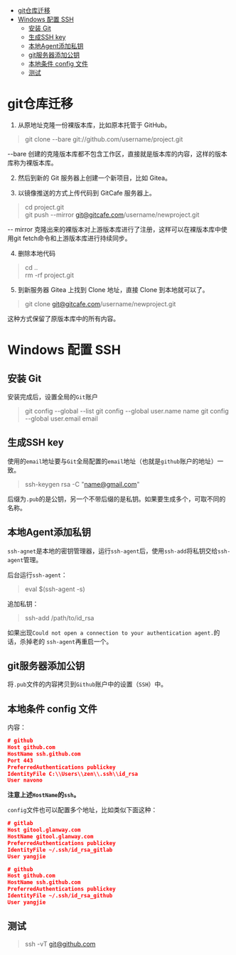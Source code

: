<!-- TOC -->

- [git仓库迁移](#git仓库迁移)
- [Windows 配置 SSH](#windows-配置-ssh)
  - [安装 Git](#安装-git)
  - [生成SSH key](#生成ssh-key)
  - [本地Agent添加私钥](#本地agent添加私钥)
  - [git服务器添加公钥](#git服务器添加公钥)
  - [本地条件 config 文件](#本地条件-config-文件)
  - [测试](#测试)

<!-- /TOC -->

# git仓库迁移
1. 从原地址克隆一份裸版本库，比如原本托管于 GitHub。
> git clone --bare git://github.com/username/project.git

--bare 创建的克隆版本库都不包含工作区，直接就是版本库的内容，这样的版本库称为裸版本库。

2. 然后到新的 Git 服务器上创建一个新项目，比如 Gitea。

3. 以镜像推送的方式上传代码到 GitCafe 服务器上。
> cd project.git
> <br>git push --mirror git@gitcafe.com/username/newproject.git

-- mirror 克隆出来的裸版本对上游版本库进行了注册，这样可以在裸版本库中使用git fetch命令和上游版本库进行持续同步。

4. 删除本地代码
> cd ..
> <br>rm -rf project.git

5. 到新服务器 Gitea 上找到 Clone 地址，直接 Clone 到本地就可以了。
> git clone git@gitcafe.com/username/newproject.git

这种方式保留了原版本库中的所有内容。

# Windows 配置 SSH
## 安装 Git
安装完成后，设置全局的`Git`账户
> git config --global --list
> git config --global user.name name
> git config --global user.email email

## 生成SSH key
使用的`email`地址要与`Git`全局配置的`email`地址（也就是`github`账户的地址）一致。
> ssh-keygen rsa -C "name@gmail.com"

后缀为`.pub`的是公钥，另一个不带后缀的是私钥。如果要生成多个，可取不同的名称。

## 本地Agent添加私钥
`ssh-agnet`是本地的密钥管理器，运行`ssh-agent`后，使用`ssh-add`将私钥交给`ssh-agent`管理。

后台运行`ssh-agent`：
> eval $(ssh-agent -s)

追加私钥：
> ssh-add /path/to/id_rsa


如果出现`Could not open a connection to your authentication agent.`的话，杀掉老的
`ssh-agent`再重启一个。

## git服务器添加公钥
将`.pub`文件的内容拷贝到`Github`账户中的设置（`SSH`）中。

## 本地条件 config 文件
内容：
```json
# github
Host github.com
HostName ssh.github.com
Port 443
PreferredAuthentications publickey
IdentityFile C:\\Users\\zen\\.ssh\\id_rsa
User navono
```
__注意上述`HostName`的`ssh`。__

`config`文件也可以配置多个地址，比如类似下面这种：
```json
# gitlab
Host gitool.glanway.com
HostName gitool.glanway.com
PreferredAuthentications publickey
IdentityFile ~/.ssh/id_rsa_gitlab
User yangjie

# github
Host github.com
HostName ssh.github.com
PreferredAuthentications publickey
IdentityFile ~/.ssh/id_rsa_github
User yangjie
```

## 测试
> ssh -vT git@github.com